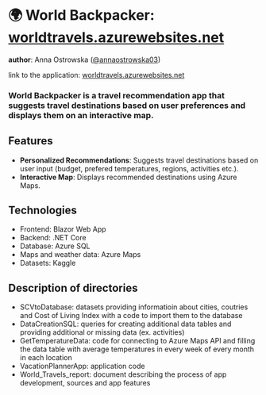 # 🌍 World Backpacker: [worldtravels.azurewebsites.net](https://worldtravels.azurewebsites.net/)
**author**: Anna Ostrowska ([@annaostrowska03](https://github.com/annaostrowska03))

link to the application: [worldtravels.azurewebsites.net](https://worldtravels.azurewebsites.net/)

### **World Backpacker** is a travel recommendation app that suggests travel destinations based on user preferences and displays them on an interactive map.


## Features

- **Personalized Recommendations**: Suggests travel destinations based on user input (budget, prefered temperatures, regions, activities etc.).
- **Interactive Map**: Displays recommended destinations using Azure Maps.


## Technologies
- Frontend: Blazor Web App
- Backend: .NET Core
- Database: Azure SQL
- Maps and weather data: Azure Maps
- Datasets: Kaggle


## Description of directories
- SCVtoDatabase: datasets providing informatioin about cities, coutries and Cost of Living Index with a code to import them to the database
- DataCreationSQL: queries for creating additional data tables and providing additional or missing data (ex. activities)
- GetTemperatureData: code for connecting to Azure Maps API and filling the data table with average temperatures in every week of every month in each location
- VacationPlannerApp: application code
- World_Travels_report: document describing the process of app development, sources and app features

